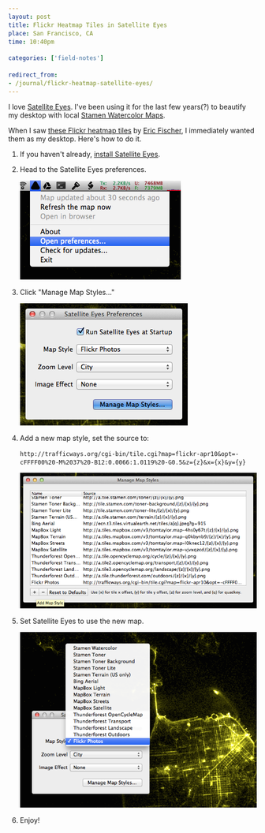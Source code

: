 ```yaml
---
layout: post
title: Flickr Heatmap Tiles in Satellite Eyes
place: San Francisco, CA
time: 10:40pm

categories: ['field-notes']

redirect_from:
- /journal/flickr-heatmap-satellite-eyes/
---
```


I love [Satellite Eyes](http://satelliteeyes.tomtaylor.co.uk/). I've been using it for the last few years(?) to beautify my desktop with local [Stamen Watercolor Maps](http://maps.stamen.com/#watercolor/).

When I saw [these Flickr heatmap tiles](http://trafficways.org/darkbase.html#12/37.7675/-122.4558/flickr-apr10/nobase/12/0.0066/1.0119/0.5/twos/antialias/nogps/mercator/-cFFFF00) by [Eric Fischer](https://www.flickr.com/photos/walkingsf), I immediately wanted them as my desktop. Here's how to do it.

1.	If you haven't already, [install Satellite Eyes](http://satelliteeyes.tomtaylor.co.uk/).
2.	Head to the Satellite Eyes preferences.
	
	![Sattelite Eyes Menu](/images/seyes_menu.png "Sattelite Eyes Menu")
	
3.	Click "Manage Map Styles..."
	
	![Sattelite Eyes Preferences](/images/seyes_prefs.png "Sattelite Eyes Preferences")
	
4.	Add a new map style, set the source to:
	
	`http://trafficways.org/cgi-bin/tile.cgi?map=flickr-apr10&opt=-cFFFF00%20-M%2037%20-B12:0.0066:1.0119%20-G0.5&z={z}&x={x}&y={y}`
	
	![Sattelite Eyes Map Styles](/images/seyes_add_map.png "Sattelite Eyes Map Styles")
	
5.	Set Satellite Eyes to use the new map.
	
	![Sattelite Eyes Select Map](/images/seyes_select_map.png "Sattelite Eyes Select Map")
	
6.	Enjoy!
